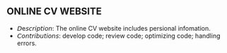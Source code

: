 
## ONLINE CV WEBSITE
- 𝘋e𝘴𝘤𝘳𝘪𝘱𝘵𝘪𝘰𝘯: The online CV website includes persional infomation.
- 𝘊𝘰𝘯𝘵𝘳𝘪𝘣𝘶𝘵𝘪𝘰𝘯𝘴: develop code; review code; optimizing code; handling errors.
